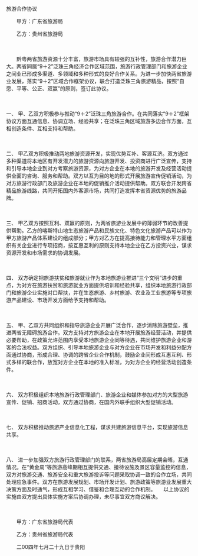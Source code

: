 



旅游合作协议



 

　　甲方：广东省旅游局

　　乙方：贵州省旅游局　　

　　

　　黔粤两省旅游资源十分丰富，旅游市场具有较强的互补性，旅游合作潜力巨大。两省同属“9＋2”泛珠三角经济合作区域范围，旅游行政管理部门和旅游企业之间业已形成多渠道、多领域和多种形式的良好合作关系。为进一步加快两省旅游业发展，落实“9＋2”区域合作框架协议，联合打造泛珠三角旅游精品，按照“自愿、平等、公正、双赢”的原则，签订此协议。

　　

一、
甲、乙双方积极参与推动“9＋2”泛珠三角旅游合作。在共同落实“9＋2”框架协议方面互通信息、协调立场、经验共享；在泛珠三角区域旅游多边合作方面，互相创造条件、互相支持和帮助。

　　

二、
甲乙双方积极推动两地旅游资源开发，实现优势互补、客源互济。双方通过多种渠道将本地区有开发潜力的旅游资源向旅游开发、投资商进行广泛宣传，支持和引导本地企业到对方考察旅游资源，为对方企业在本地的旅游开发及经营活动提供全面的咨询、服务和帮助。双方以互为目的地的形式开展旅游宣传促销活动，为对方旅游行政部门及旅游企业在本地的促销推介活动提供帮助。双方联合开发跨省精品旅游线路，共同开拓国内外客源市场，共同打造发挥本省资源优势的旅游品牌。

　　

三、
甲乙双方按照互利、双赢的原则，为两省旅游业发展中的薄弱环节的改善提供帮助。乙方的喀斯特山地生态旅游产品和民族文化、特色文化旅游产品可以作为甲方旅游产品体系建设的组成部分；甲方对乙方在提高接待能力和管理水平方面组织有关企业进行专项招商，按互惠互利的原则支持本地企业在乙方投资兴业，谋求资源开发和市场需求的协调发展。

　　

四、
双方确定把旅游扶贫和旅游就业作为本地旅游业推进“三个文明”进步的重点，为对方在旅游扶贫和旅游就业方面提供培训和经验共享，组织本地旅游行政部门和旅游企业实施对口帮扶，并在生态旅游、乡村旅游、农业及工业旅游等专项旅游产品建设、市场开发方面给予支持和帮助。

　　

五、
甲、乙双方共同组织和指导旅游企业开展广泛合作，逐步消除旅游壁垒，推进两省无障碍旅游合作。双方支持对方旅游企业在本地开展旅游经营活动，并提供必要帮助，在政策允许范围内享受本地旅游企业同等待遇，共同维护旅游企业和游客的合法权益。双方组织、引导本地旅游企业与对方企业在市场开发和利益分配方面通过协商，形成合理、协调的跨省企业合作机制，鼓励企业间形成互惠互利、形式多样的联合作，放宽对方企业在本地的准入标准，为对方企业的经营活动创造条件。

　　

六、
双方积极组织本地旅游行政管理部门、旅游企业和媒体参加对方的大型旅游宣传、促销、招商活动，双方通过协商，在国内外联手组织大型促销活动。

　　

七、
双方积极推动旅游产业信息化工程，谋求共建旅游信息平台，实现旅游信息共享。

　　

八、
进一步加强双方旅游行政管理部门的联系，两省旅游局高层定期会晤，互通情况。在“黄金周”等旅游高峰期相互提供交通、接待设施及景区容量监控的信息，双方对旅游交通、旅游安全和重大旅游投诉等问题采取协调一致的合作立场，共同处理应急事件。双方在旅游发展规划、市场开发计划、旅游政策等旅游业发展重大决策方面及时通气，形成互相学习、借鉴和合理互动的合作机制。　　以上协议的实施由双方提出具体实施方案后协调办理，未尽事宜双方商议解决。　　

　　

　　甲方：广东省旅游局代表

　　乙方：贵州省旅游局代表　　

　　二00四年七月二十九日于贵阳